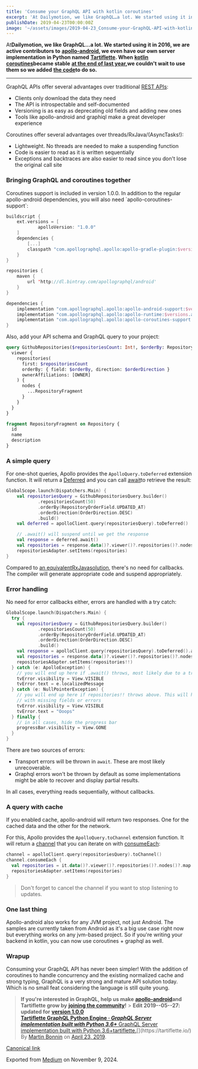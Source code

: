 ```yaml
---
title: 'Consume your GraphQL API with kotlin coroutines'
excerpt: 'At Dailymotion, we like GraphQL…a lot. We started using it in 2016, we are active contributors to apollo-android, we even have our own…...'
publishDate: 2019-04-23T00:00:00Z
image: '~/assets/images/2019-04-23_Consume-your-GraphQL-API-with-kotlin-coroutines/1*B8UbWOr77VT_-E5DMkZu1g.jpeg'
---
```


At**Dailymotion, we like GraphQL...a lot. We started using it in 2016, we are active contributors to** [**apollo-android**](https://github.com/apollographql/apollo-android)**, we even have our own server implementation in Python named** [**Tartiflette**](https://github.com/dailymotion/tartiflette)**. When** [**kotlin coroutines**](https://kotlinlang.org/docs/reference/coroutines-overview.html)**became stable** [**at the end of last year,**](https://kotlinlang.org/docs/reference/whatsnew13.html)**we couldn't wait to use them so we added** [**the code**](https://github.com/apollographql/apollo-android/pull/1169)**to do so.**

---

GraphQL APIs offer several advantages over traditional [REST APIs](https://developer.dailymotion.com/):

- Clients only download the data they need
- The API is introspectable and self-documented
- Versioning is as easy as deprecating old fields and adding new ones
- Tools like apollo-android and graphiql make a great developer experience

Coroutines offer several advantages over threads/RxJava/(AsyncTasks!):

- Lightweight. No threads are needed to make a suspending function
- Code is easier to read as it is written sequentially
- Exceptions and backtraces are also easier to read since you don't lose the original call site

### Bringing GraphQL and coroutines together

Coroutines support is included in version 1.0.0. In addition to the regular apollo-android dependencies, you will also need \`apollo-coroutines-support\`:

```kotlin
buildscript {
    ext.versions = [
            apolloVersion: "1.0.0"
    ]
    dependencies {
        [...]
        classpath "com.apollographql.apollo:apollo-gradle-plugin:$versions.apolloVersion"
    }
}

repositories {
    maven {
        url 'http://dl.bintray.com/apollographql/android'
    }
}

dependencies {
    implementation "com.apollographql.apollo:apollo-android-support:$versions.apolloVersion"
    implementation "com.apollographql.apollo:apollo-runtime:$versions.apolloVersion"
    implementation "com.apollographql.apollo:apollo-coroutines-support:$versions.apolloVersion"
}
```

Also, add your API schema and GraphQL query to your project:

```graphql
query GithubRepositories($repositoriesCount: Int!, $orderBy: RepositoryOrderField!, $orderDirection: OrderDirection!) {
  viewer {
    repositories(
      first: $repositoriesCount
      orderBy: { field: $orderBy, direction: $orderDirection }
      ownerAffiliations: [OWNER]
    ) {
      nodes {
        ...RepositoryFragment
      }
    }
  }
}

fragment RepositoryFragment on Repository {
  id
  name
  description
}
```

### A simple query

For one-shot queries, Apollo provides the `ApolloQuery.toDeferred` extension function. It will return a [Deferred](https://kotlin.github.io/kotlinx.coroutines/kotlinx-coroutines-core/kotlinx.coroutines/-deferred/) and you can call [await](https://kotlin.github.io/kotlinx.coroutines/kotlinx-coroutines-core/kotlinx.coroutines/-deferred/await.html)to retrieve the result:

```kotlin
GlobalScope.launch(Dispatchers.Main) {
    val repositoriesQuery = GithubRepositoriesQuery.builder()
            .repositoriesCount(50)
            .orderBy(RepositoryOrderField.UPDATED_AT)
            .orderDirection(OrderDirection.DESC)
            .build()
    val deferred = apolloClient.query(repositoriesQuery).toDeferred()

    // .await() will suspend until we get the response
    val response = deferred.await()
    val repositories = response.data()?.viewer()?.repositories()?.nodes()?.map { it.fragments().repositoryFragment() } ?: emptyList()
    repositoriesAdapter.setItems(repositories)
}
```

Compared to [an equivalent](https://gist.github.com/martinbonnin/e3922f19f1e8f55a083cc5cf8919f42d)[RxJava](https://gist.github.com/martinbonnin/e3922f19f1e8f55a083cc5cf8919f42d)[solution](https://gist.github.com/martinbonnin/e3922f19f1e8f55a083cc5cf8919f42d), there's no need for callbacks. The compiler will generate appropriate code and suspend appropriately.

### Error handling

No need for error callbacks either, errors are handled with a try catch:

```kotlin
GlobalScope.launch(Dispatchers.Main) {
  try {
    val repositoriesQuery = GithubRepositoriesQuery.builder()
            .repositoriesCount(50)
            .orderBy(RepositoryOrderField.UPDATED_AT)
            .orderDirection(OrderDirection.DESC)
            .build()
    val response = apolloClient.query(repositoriesQuery).toDeferred().await()
    val repositories = response.data()?.viewer()?.repositories()?.nodes()?.map { it.fragments().repositoryFragment() }
    repositoriesAdapter.setItems(repositories!!)
  } catch (e: ApolloException) {
    // you will end up here if .await() throws, most likely due to a transport or parsing error
    tvError.visibility = View.VISIBLE
    tvError.text = e.localizedMessage
  } catch (e: NullPointerException) {
    // you will end up here if repositories!! throws above. This will happen if your server sends a response
    // with missing fields or errors
    tvError.visibility = View.VISIBLE
    tvError.text = "Ooops"
  } finally {
    // in all cases, hide the progress bar
    progressBar.visibility = View.GONE
  }
}
```

There are two sources of errors:

- Transport errors will be thrown in `await`. These are most likely unrecoverable.
- Graphql errors won't be thrown by default as some implementations might be able to recover and display partial results.

In all cases, everything reads sequentially, without callbacks.

### A query with cache

If you enabled cache, apollo-android will return two responses. One for the cached data and the other for the network.

For this, Apollo provides the `ApolloQuery.toChannel` extension function. It will return a [channel](https://kotlin.github.io/kotlinx.coroutines/kotlinx-coroutines-core/kotlinx.coroutines.channels/-channel/index.html) that you can iterate on with [consumeEach](https://kotlin.github.io/kotlinx.coroutines/kotlinx-coroutines-core/kotlinx.coroutines.channels/consume-each.html):

```kotlin
channel = apolloClient.query(repositoriesQuery).toChannel()
channel.consumeEach {
  val repositories = it.data()?.viewer()?.repositories()?.nodes()?.map { it.fragments().repositoryFragment() } ?: emptyList()
  repositoriesAdapter.setItems(repositories)
}
```

> Don't forget to cancel the channel if you want to stop listening to updates.

### One last thing

Apollo-android also works for any JVM project, not just Android. The samples are currently taken from Android as it's a big use case right now but everything works on any jvm-based project. So if you're writing your backend in kotlin, you can now use coroutines + graphql as well.

### Wrapup

Consuming your GraphQL API has never been simpler! With the addition of coroutines to handle concurrency and the existing normalized cache and strong typing, GraphQL is a very strong and mature API solution today. Which is no small feat considering the language is still quite young.

> **If you're interested in GraphQL, help us make** [**apollo-android**](https://github.com/apollographql/apollo-android/)**and Tartiflette grow by** [**joining the community**](https://tartiflette.io/)**!** > **Edit 2019--05--27: updated for** [**version 1.0.0**](https://github.com/apollographql/apollo-android/releases/tag/1.0.0)  
> [**Tartiflette GraphQL Python Engine · _GraphQL Server implementation built with Python 3.6+_**
> GraphQL Server implementation built with Python 3.6+tartiflette.](https://tartiflette.io/ 'https://tartiflette.io/')[](https://tartiflette.io/) By [Martin Bonnin](https://medium.com/@mbonnin) on [April 23, 2019](https://medium.com/p/8dcf716712b2).

[Canonical link](https://medium.com/@mbonnin/consume-your-graphql-api-with-kotlin-coroutines-8dcf716712b2)

Exported from [Medium](https://medium.com) on November 9, 2024.
